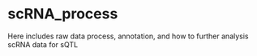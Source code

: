 # scRNA_process
Here includes raw data process, annotation, and how to further analysis scRNA data for sQTL
